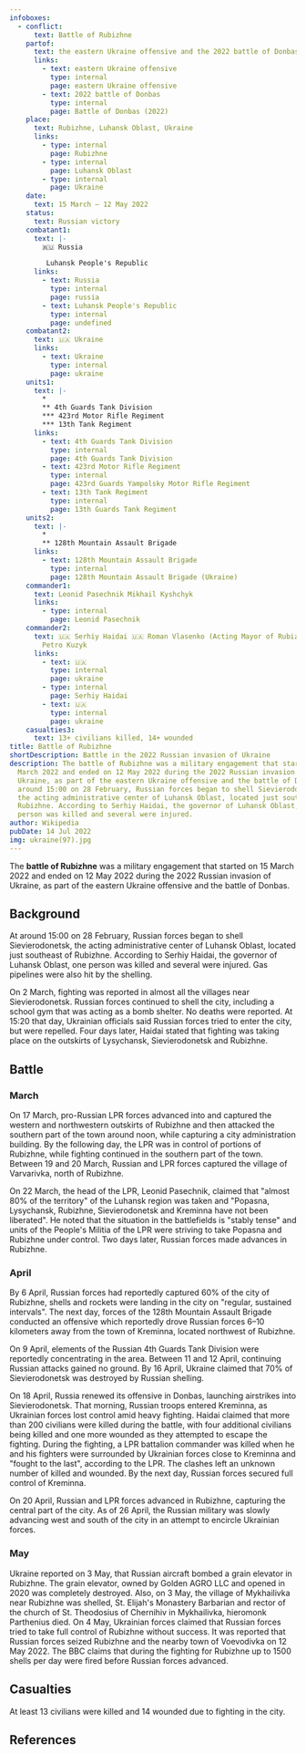 ```yaml
---
infoboxes:
  - conflict:
      text: Battle of Rubizhne
    partof:
      text: the eastern Ukraine offensive and the 2022 battle of Donbas
      links:
        - text: eastern Ukraine offensive
          type: internal
          page: eastern Ukraine offensive
        - text: 2022 battle of Donbas
          type: internal
          page: Battle of Donbas (2022)
    place:
      text: Rubizhne, Luhansk Oblast, Ukraine
      links:
        - type: internal
          page: Rubizhne
        - type: internal
          page: Luhansk Oblast
        - type: internal
          page: Ukraine
    date:
      text: 15 March – 12 May 2022
    status:
      text: Russian victory
    combatant1:
      text: |-
        🇷🇺 Russia 

         Luhansk People's Republic
      links:
        - text: Russia
          type: internal
          page: russia
        - text: Luhansk People's Republic
          type: internal
          page: undefined
    combatant2:
      text: 🇺🇦 Ukraine
      links:
        - text: Ukraine
          type: internal
          page: ukraine
    units1:
      text: |-
        * 
        ** 4th Guards Tank Division
        *** 423rd Motor Rifle Regiment 
        *** 13th Tank Regiment
      links:
        - text: 4th Guards Tank Division
          type: internal
          page: 4th Guards Tank Division
        - text: 423rd Motor Rifle Regiment
          type: internal
          page: 423rd Guards Yampolsky Motor Rifle Regiment
        - text: 13th Tank Regiment
          type: internal
          page: 13th Guards Tank Regiment
    units2:
      text: |-
        * 
        ** 128th Mountain Assault Brigade
      links:
        - text: 128th Mountain Assault Brigade
          type: internal
          page: 128th Mountain Assault Brigade (Ukraine)
    commander1:
      text: Leonid Pasechnik Mikhail Kyshchyk
      links:
        - type: internal
          page: Leonid Pasechnik
    commander2:
      text: 🇺🇦 Serhiy Haidai 🇺🇦 Roman Vlasenko (Acting Mayor of Rubizhne) 🇺🇦
        Petro Kuzyk
      links:
        - text: 🇺🇦
          type: internal
          page: ukraine
        - type: internal
          page: Serhiy Haidai
        - text: 🇺🇦
          type: internal
          page: ukraine
    casualties3:
      text: 13+ civilians killed, 14+ wounded
title: Battle of Rubizhne
shortDescription: Battle in the 2022 Russian invasion of Ukraine
description: The battle of Rubizhne was a military engagement that started on 15
  March 2022 and ended on 12 May 2022 during the 2022 Russian invasion of
  Ukraine, as part of the eastern Ukraine offensive and the battle of Donbas. At
  around 15:00 on 28 February, Russian forces began to shell Sievierodonetsk,
  the acting administrative center of Luhansk Oblast, located just southeast of
  Rubizhne. According to Serhiy Haidai, the governor of Luhansk Oblast, one
  person was killed and several were injured.
author: Wikipedia
pubDate: 14 Jul 2022
img: ukraine(97).jpg
---
```


The **battle of Rubizhne** was a military engagement that started on 15 March 2022 and ended on 12 May 2022 during the 2022 Russian invasion of Ukraine, as part of the eastern Ukraine offensive and the battle of Donbas.

## Background

At around 15:00 on 28 February, Russian forces began to shell Sievierodonetsk, the acting administrative center of Luhansk Oblast, located just southeast of Rubizhne. According to Serhiy Haidai, the governor of Luhansk Oblast, one person was killed and several were injured. Gas pipelines were also hit by the shelling.

On 2 March, fighting was reported in almost all the villages near Sievierodonetsk. Russian forces continued to shell the city, including a school gym that was acting as a bomb shelter. No deaths were reported. At 15:20 that day, Ukrainian officials said Russian forces tried to enter the city, but were repelled. Four days later, Haidai stated that fighting was taking place on the outskirts of Lysychansk, Sievierodonetsk and Rubizhne.

## Battle

### March

On 17 March, pro-Russian LPR forces advanced into and captured the western and northwestern outskirts of Rubizhne and then attacked the southern part of the town around noon, while capturing a city administration building. By the following day, the LPR was in control of portions of Rubizhne, while fighting continued in the southern part of the town. Between 19 and 20 March, Russian and LPR forces captured the village of Varvarivka, north of Rubizhne.

On 22 March, the head of the LPR, Leonid Pasechnik, claimed that "almost 80% of the territory" of the Luhansk region was taken and "Popasna, Lysychansk, Rubizhne, Sievierodonetsk and Kreminna have not been liberated". He noted that the situation in the battlefields is "stably tense" and units of the People's Militia of the LPR were striving to take Popasna and Rubizhne under control. Two days later, Russian forces made advances in Rubizhne.

### April

By 6 April, Russian forces had reportedly captured 60% of the city of Rubizhne, shells and rockets were landing in the city on "regular, sustained intervals". The next day, forces of the 128th Mountain Assault Brigade conducted an offensive which reportedly drove Russian forces 6–10 kilometers away from the town of Kreminna, located northwest of Rubizhne.

On 9 April, elements of the Russian 4th Guards Tank Division were reportedly concentrating in the area. Between 11 and 12 April, continuing Russian attacks gained no ground. By 16 April, Ukraine claimed that 70% of Sievierodonetsk was destroyed by Russian shelling.

On 18 April, Russia renewed its offensive in Donbas, launching airstrikes into Sievierodonetsk. That morning, Russian troops entered Kreminna, as Ukrainian forces lost control amid heavy fighting. Haidai claimed that more than 200 civilians were killed during the battle, with four additional civilians being killed and one more wounded as they attempted to escape the fighting. During the fighting, a LPR battalion commander was killed when he and his fighters were surrounded by Ukrainian forces close to Kreminna and "fought to the last", according to the LPR. The clashes left an unknown number of killed and wounded. By the next day, Russian forces secured full control of Kreminna.

On 20 April, Russian and LPR forces advanced in Rubizhne, capturing the central part of the city. As of 26 April, the Russian military was slowly advancing west and south of the city in an attempt to encircle Ukrainian forces.

### May

Ukraine reported on 3 May, that Russian aircraft bombed a grain elevator in Rubizhne. The grain elevator, owned by Golden AGRO LLC and opened in 2020 was completely destroyed. Also, on 3 May, the village of Mykhailivka near Rubizhne was shelled, St. Elijah's Monastery Barbarian and rector of the church of St. Theodosius of Chernihiv in Mykhailivka, hieromonk Parthenius died. On 4 May, Ukrainian forces claimed that Russian forces tried to take full control of Rubizhne without success. It was reported that Russian forces seized Rubizhne and the nearby town of Voevodivka on 12 May 2022. The BBC claims that during the fighting for Rubizhne up to 1500 shells per day were fired before Russian forces advanced.

## Casualties

At least 13 civilians were killed and 14 wounded due to fighting in the city.

## References
